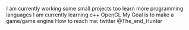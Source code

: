 
I am currently working some small projects too learn more programming languages
I am currently learning c++ OpenGL
My Goal is to make a game/game engine
How to reach me: twitter @The_end_Hunter
